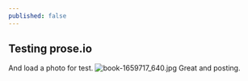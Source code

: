 ```yaml
---
published: false
---
```

## Testing prose.io

And load a photo for test. ![book-1659717_640.jpg]({{site.baseurl}}/_posts/book-1659717_640.jpg)
Great and posting.
